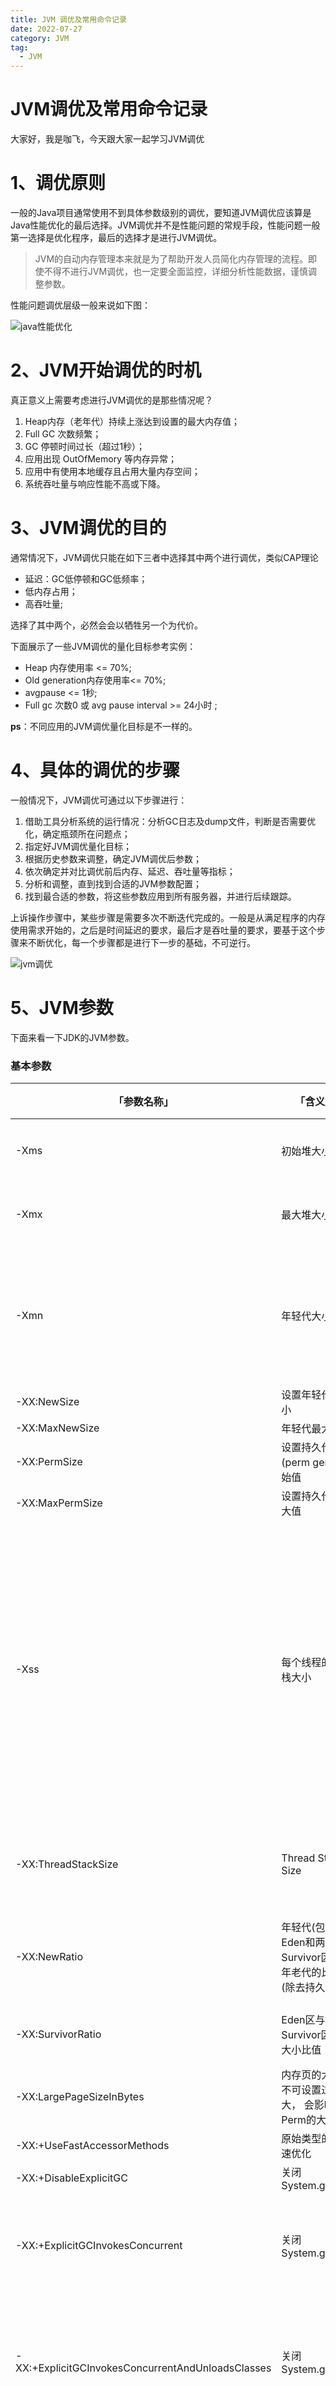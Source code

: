```yaml
---
title: JVM 调优及常用命令记录
date: 2022-07-27
category: JVM
tag:
  - JVM
---
```


# JVM调优及常用命令记录

大家好，我是咖飞，今天跟大家一起学习JVM调优

# **1、调优原则**

一般的Java项目通常使用不到具体参数级别的调优，要知道JVM调优应该算是Java性能优化的最后选择。JVM调优并不是性能问题的常规手段，性能问题一般第一选择是优化程序，最后的选择才是进行JVM调优。

> JVM的自动内存管理本来就是为了帮助开发人员简化内存管理的流程。即使不得不进行JVM调优，也一定要全面监控，详细分析性能数据，谨慎调整参数。
> 

性能问题调优层级一般来说如下图：

![java性能优化](./pictures/JVM%E8%B0%83%E4%BC%98%E5%8F%8A%E5%B8%B8%E7%94%A8%E5%91%BD%E4%BB%A4%E8%AE%B0%E5%BD%95/Untitled.png)

# **2、JVM开始调优的时机**

真正意义上需要考虑进行JVM调优的是那些情况呢？

1. Heap内存（老年代）持续上涨达到设置的最大内存值；
2. Full GC 次数频繁；
3. GC 停顿时间过长（超过1秒）；
4. 应用出现 OutOfMemory 等内存异常；
5. 应用中有使用本地缓存且占用大量内存空间；
6. 系统吞吐量与响应性能不高或下降。

# **3、JVM调优的目的**

通常情况下，JVM调优只能在如下三者中选择其中两个进行调优，类似CAP理论

- 延迟：GC低停顿和GC低频率；
- 低内存占用；
- 高吞吐量;

选择了其中两个，必然会会以牺牲另一个为代价。

下面展示了一些JVM调优的量化目标参考实例：

- Heap 内存使用率 <= 70%;
- Old generation内存使用率<= 70%;
- avgpause <= 1秒;
- Full gc 次数0 或 avg pause interval >= 24小时 ;

**ps**：不同应用的JVM调优量化目标是不一样的。

# **4、具体的调优的步骤**

一般情况下，JVM调优可通过以下步骤进行：

1. 借助工具分析系统的运行情况：分析GC日志及dump文件，判断是否需要优化，确定瓶颈所在问题点；
2. 指定好JVM调优量化目标；
3. 根据历史参数来调整，确定JVM调优后参数；
4. 依次确定并对比调优前后内存、延迟、吞吐量等指标；
5. 分析和调整，直到找到合适的JVM参数配置；
6. 找到最合适的参数，将这些参数应用到所有服务器，并进行后续跟踪。

上诉操作步骤中，某些步骤是需要多次不断迭代完成的。一般是从满足程序的内存使用需求开始的，之后是时间延迟的要求，最后才是吞吐量的要求，要基于这个步骤来不断优化，每一个步骤都是进行下一步的基础，不可逆行。

![jvm调优](./pictures/JVM%E8%B0%83%E4%BC%98%E5%8F%8A%E5%B8%B8%E7%94%A8%E5%91%BD%E4%BB%A4%E8%AE%B0%E5%BD%95/Untitled%201.png)

# **5、JVM参数**

下面来看一下JDK的JVM参数。

### **基本参数**


|「参数名称」|「含义」|「默认值」|介绍|
| ---- | ---- | ---- | ----|
|-Xms|	初始堆大小|	内存的1/64|	默认(MinHeapFreeRatio参数可以调整)空余堆内存小于40%时，JVM就会增大堆直到-Xmx的最大限制.|
|-Xmx|	最大堆大小|	内存的1/4	|默认(MaxHeapFreeRatio参数可以调整)空余堆内存大于70%时，JVM会减少堆直到 -Xms的最小限制|
|-Xmn|	年轻代大小	|-|「注意」：此处的大小是（eden+ 2 survivor space).与jmap -heap中显示的New gen是不同的。整个堆大小=年轻代大小 + 年老代大小 + 持久代大小. 增大年轻代后,将会减小年老代大小.此值对系统性能影响较大,Sun官方推荐配置为整个堆的3/8|
|-XX:NewSize|	设置年轻代大小|-|-|
|-XX:MaxNewSize|年轻代最大值|-|-|
|-XX:PermSize|	设置持久代(perm gen)初始值|	内存的1/64	|JDK1.8以前|
|-XX:MaxPermSize|	设置持久代最大值|	内存的1/4|	JDK1.8以前|
|-Xss|	每个线程的堆栈大小	|-|JDK5.0以后每个线程堆栈大小为1M,以前每个线程堆栈大小为256K.更具应用的线程所需内存大小进行 调整.在相同物理内存下,减小这个值能生成更多的线程.但是操作系统对一个进程内的线程数还是有限制的,不能无限生成,经验值在3000~5000左右 一般小的应用， 如果栈不是很深， 应该是128k够用的 大的应用建议使用256k。这个选项对性能影响比较大，需要严格的测试。（校长） 和threadstacksize选项解释很类似,官方文档似乎没有解释,在论坛中有这样一句话:"” -Xss is translated in a VM flag named ThreadStackSize” 一般设置这个值就可以了。|
|-XX:ThreadStackSize|	Thread Stack Size|-|(0 means use default stack size) [Sparc: 512; Solaris x86: 320 (was 256  prior in 5.0 and earlier); Sparc 64 bit: 1024; Linux amd64: 1024 (was 0  in 5.0 and earlier); all others 0.]|
|-XX:NewRatio|	年轻代(包括Eden和两个Survivor区)与年老代的比值(除去持久代)	|-|-XX:NewRatio=4表示年轻代与年老代所占比值为1:4,年轻代占整个堆栈的1/5 Xms=Xmx并且设置了Xmn的情况下，该参数不需要进行设置。|
|-XX:SurvivorRatio|	Eden区与Survivor区的大小比值	|-|设置为8,则两个Survivor区与一个Eden区的比值为2:8,一个Survivor区占整个年轻代的1/10|
|-XX:LargePageSizeInBytes|	内存页的大小不可设置过大， 会影响Perm的大小	|-|=128m|
|-XX:+UseFastAccessorMethods|原始类型的快速优化|-|-|
|-XX:+DisableExplicitGC|关闭System.gc()	|-|这个参数需要严格的测试|
|-XX:+ExplicitGCInvokesConcurrent|	关闭System.gc()	|disabled	|Enables invoking of concurrent GC by using the  System.gc() request. This option is disabled by default and can be  enabled only together with the -XX:+UseConcMarkSweepGC option.|
|-XX:+ExplicitGCInvokesConcurrentAndUnloadsClasses|	关闭System.gc()|	disabled|	Enables invoking of concurrent GC by using the  System.gc() request and unloading of classes during the concurrent GC  cycle. This option is disabled by default and can be enabled only  together with the -XX:+UseConcMarkSweepGC option.|
|-XX:MaxTenuringThreshold|	垃圾最大年龄|-|如果设置为0的话,则年轻代对象不经过Survivor区,直接进入年老代. 对于年老代比较多的应用,可以提高效率.如果将此值设置为一个较大值,则年轻代对象会在Survivor区进行多次复制,这样可以增加对象再年轻代的存活 时间,增加在年轻代即被回收的概率 该参数只有在串行GC时才有效.|
|-XX:+AggressiveOpts|	加快编译	|-|-|
|-XX:+UseBiasedLocking|	锁机制的性能改善	|-|-|
|-Xnoclassgc	|禁用垃圾回收|	|-|-|
|-XX:SoftRefLRUPolicyMSPerMB|	每兆堆空闲空间中SoftReference的存活时间|	1s|	softly reachable objects will remain alive for some amount of time after the  last time they were referenced. The default value is one second of  lifetime per free megabyte in the heap|
|-XX:PretenureSizeThreshold	|对象超过多大是直接在旧生代分配	|0	|单位字节 新生代采用Parallel Scavenge GC时无效 另一种直接在旧生代分配的情况是大的数组对象,且数组中无外部引用对象.|
|-XX:TLABWasteTargetPercent|	TLAB占eden区的百分比|	1%	|-|
|-XX:+CollectGen0First|	FullGC时是否先YGC	|false|	-|



**「Jdk7版本的主要参数」**

|「参数名称」|「含义」|「默认值」|介绍|
| ---- | ---- | ---- |---- |
|-XX:PermSize|	设置持久代	|-|Jdk7版本及以前版本|
|-XX:MaxPermSize|	设置最大持久代	|-|Jdk7版本及以前版本|


**「Jdk8版本的重要特有参数」**

|「参数名称」|「含义」|「默认值」|介绍|
| ---- | ---- | ---- |---- |
|-XX:MetaspaceSize|	元空间大小|	-|Jdk8版本|
|-XX:MaxMetaspaceSize|	最大元空间	|-|Jdk8版本|


## **5.2、并行收集器相关参数**

|「参数名称」|「含义」|「默认值」|介绍|
| ---- | ---- | ---- |---- |
|-XX:+UseParallelGC|	Full |GC采用parallel MSC (此项待验证)	|-|选择垃圾收集器为并行收集器.此配置仅对年轻代有效.即上述配置下,年轻代使用并发收集,而年老代仍旧使用串行收集.(此项待验证)|
|-XX:+UseParNewGC|	设置年轻代为并行收集|	-|可与CMS收集同时使用 JDK5.0以上,JVM会根据系统配置自行设置,所以无需再设置此值|
|-XX:ParallelGCThreads|	并行收集器的线程数|	-|此值最好配置与处理器数目相等 同样适用于CMS|
|-XX:+UseParallelOldGC|	年老代垃圾收集方式为并行收集(Parallel Compacting)	|-|这个是JAVA 6出现的参数选项|
|-XX:MaxGCPauseMillis|	每次年轻代垃圾回收的最长时间(最大暂停时间)	|-|如果无法满足此时间,JVM会自动调整年轻代大小,以满足此值.|
|-XX:+UseAdaptiveSizePolicy	|自动选择年轻代区大小和相应的Survivor区比例	|-|设置此选项后,并行收集器会自动选择年轻代区大小和相应的Survivor区比例,以达到目标系统规定的最低相应时间或者收集频率等,此值建议使用并行收集器时,一直打开.|
|-XX:GCTimeRatio|	设置垃圾回收时间占程序运行时间的百分比	|-|公式为1/(1+n)|
|-XX:+ScavengeBeforeFullGC|	Full GC前调用YGC|	true	|Do young generation GC prior to a full GC. (Introduced in 1.4.1.)|


## **5.3、CMS相关参数**
|「参数名称」|「含义」|「默认值」|介绍|
| ---- | ---- | ---- |---- |
|-XX:+UseConcMarkSweepGC|	使用CMS内存收集	|-|测试中配置这个以后,-XX:NewRatio=4的配置失效了,原因不明.所以,此时年轻代大小最好用-Xmn设置.???|
|-XX:+AggressiveHeap|-|-|试图是使用大量的物理内存 长时间大内存使用的优化，能检查计算资源（内存， 处理器数量） 至少需要256MB内存 大量的CPU／内存， （在1.4.1在4CPU的机器上已经显示有提升）|
|-XX:CMSFullGCsBeforeCompaction	|多少次后进行内存压缩	|-|由于并发收集器不对内存空间进行压缩,整理,所以运行一段时间以后会产生"碎片",使得运行效率降低.此值设置运行多少次GC以后对内存空间进行压缩,整理.|
|-XX:+CMSParallelRemarkEnabled|	降低标记停顿|-|-|	
|-XX+UseCMSCompactAtFullCollection	|在FULL GC的时候， 对年老代的压缩|	-|CMS是不会移动内存的， 因此， 这个非常容易产生碎片， 导致内存不够用， 因此， 内存的压缩这个时候就会被启用。增加这个参数是个好习惯。可能会影响性能,但是可以消除碎片|
|-XX:+UseCMSInitiatingOccupancyOnly|	使用手动定义初始化定义开始CMS收集	|-|禁止hostspot自行触发CMS GC|
|-XX:CMSInitiatingOccupancyFraction=70	|使用cms作为垃圾回收 使用70％后开始CMS收集	|92	|为了保证不出现promotion failed(见下面介绍)错误,该值的设置需要满足以下公式「CMSInitiatingOccupancyFraction计算公式」|
|-XX:CMSInitiatingPermOccupancyFraction|	设置Perm Gen使用到达多少比率时触发|	92	|-|
|-XX:+CMSIncrementalMode	|设置为增量模式	|-|用于单CPU情况|
|-XX:+CMSClassUnloadingEnabled	|-|-|



## **5.4、辅助信息**

|「参数名称」|「含义」|「默认值」|介绍|
| ---- | ---- | ---- |---- |
|-XX:+PrintGC	|-|-|输出形式: [GC 118250K->113543K(130112K), 0.0094143 secs] [Full GC 121376K->10414K(130112K), 0.0650971 secs]|
|-XX:+PrintGCDetails	|-|-|输出形式:[GC [DefNew: 8614K->781K(9088K), 0.0123035 secs] 118250K->113543K(130112K), 0.0124633 secs] [GC [DefNew: 8614K->8614K(9088K), 0.0000665 secs][Tenured:  112761K->10414K(121024K), 0.0433488 secs]  121376K->10414K(130112K), 0.0436268 secs]|
|-XX:+PrintGCTimeStamps	|-|-|-|
|-XX:+PrintGC:PrintGCTimeStamps	|-|-|可与-XX:+PrintGC -XX:+PrintGCDetails混合使用 输出形式:11.851: [GC 98328K->93620K(130112K), 0.0082960 secs]|
|-XX:+PrintGCApplicationStoppedTime|	打印垃圾回收期间程序暂停的时间.可与上面混合使用	|-|输出形式:Total time for which application threads were stopped: 0.0468229 seconds|
|-XX:+PrintGCApplicationConcurrentTime|	打印每次垃圾回收前,程序未中断的执行时间.可与上面混合使用	|-|输出形式:Application time: 0.5291524 seconds|
|-XX:+PrintHeapAtGC|	打印GC前后的详细堆栈信息	|-|-|
|-Xloggc:filename	|把相关日志信息记录到文件以便分析. 与上面几个配合使用	|-|-|
|-XX:+PrintClassHistogram	|garbage collects before printing the histogram.|-|-|
|-XX:+PrintTLAB	|查看TLAB空间的使用情况	|-|-|
|XX:+PrintTenuringDistribution	|查看每次minor GC后新的存活周期的阈值	|-|Desired survivor size 1048576 bytes, new threshold 7 (max 15) new threshold 7即标识新的存活周期的阈值为7。|

# **6、主要工具**

## **6.1、JDK工具**

JDK自带了很多性能监控工具，我们可以用这些工具来监测系统和排查内存性能问题。

![Untitled](./pictures/JVM%E8%B0%83%E4%BC%98%E5%8F%8A%E5%B8%B8%E7%94%A8%E5%91%BD%E4%BB%A4%E8%AE%B0%E5%BD%95/Untitled%202.png)

## **6.2、Linux 命令行工具**

进行性能监控和问题排查的时候，常常是结合操作系统本身的命令行工具来进行。

|命令|说明|
| ---- | ---- |
|top	|实时显示正在执行进程的 CPU 使用率、内存使用率以及系统负载等信息|
|vmstat	|对操作系统的虚拟内存、进程、CPU活动进行监控|
|pidstat|	监控指定进程的上下文切换|
|iostat|	监控磁盘IO|


其它还有一些第三方的监控工具，同样是性能分析和故障排查的利器，如**「MAT」**、**「GChisto」**、**「JProfiler」**、**「arthas」**。

# **7、常用调优策略**

> 这里还是要提一下，及时确定要进行JVM调优，也不要陷入“知见障”，进行分析之后，发现可以通过优化程序提升性能，仍然首选优化程序。
> 

## **7.1、选择合适的垃圾回收器**

- CPU单核，那么毫无疑问Serial 垃圾收集器是你唯一的选择。
- CPU多核，关注吞吐量 ，那么选择PS+PO组合。
- CPU多核，关注用户停顿时间，JDK版本1.6或者1.7，那么选择CMS。
- CPU多核，关注用户停顿时间，JDK1.8及以上，JVM可用内存6G以上，那么选择G1。

参数配置：

```
//设置Serial垃圾收集器（新生代）
 开启：-XX:+UseSerialGC

//设置PS+PO,新生代使用功能Parallel Scavenge 老年代将会使用Parallel Old收集器
 开启 -XX:+UseParallelOldGC

//CMS垃圾收集器（老年代）
 开启 -XX:+UseConcMarkSweepGC

//设置G1垃圾收集器
 开启 -XX:+UseG1GC

```

## **7.2、调整内存大小**

现象：垃圾收集频率非常频繁。

原因：如果内存太小，就会导致频繁的需要进行垃圾收集才能释放出足够的空间来创建新的对象，所以增加堆内存大小的效果是非常显而易见的。

注意：如果垃圾收集次数非常频繁，但是每次能回收的对象非常少，那么这个时候并非内存太小，而可能是内存泄露导致对象无法回收，从而造成频繁GC。

参数配置：

```
//设置堆初始值
 指令1：-Xms2g
 指令2：-XX:InitialHeapSize=2048m

//设置堆区最大值
 指令1：`-Xmx2g`
 指令2： -XX:MaxHeapSize=2048m

//新生代内存配置
 指令1：-Xmn512m
 指令2：-XX:MaxNewSize=512m

```

## **7.3、设置符合预期的停顿时间**

现象：程序间接性的卡顿

原因：如果没有确切的停顿时间设定，垃圾收集器以吞吐量为主，那么垃圾收集时间就会不稳定。

注意：不要设置不切实际的停顿时间，单次时间越短也意味着需要更多的GC次数才能回收完原有数量的垃圾.

参数配置：

```
//GC停顿时间，垃圾收集器会尝试用各种手段达到这个时间
 -XX:MaxGCPauseMillis

```

## **7.4、调整内存区域大小比率**

现象：某一个区域的GC频繁，其他都正常。

原因：如果对应区域空间不足，导致需要频繁GC来释放空间，在JVM堆内存无法增加的情况下，可以调整对应区域的大小比率。

注意：也许并非空间不足，而是因为内存泄造成内存无法回收。从而导致GC频繁。

参数配置：

```
//survivor区和Eden区大小比率
 指令：-XX:SurvivorRatio=6//S区和Eden区占新生代比率为1:6,两个S区2:6

//新生代和老年代的占比
 -XX:NewRatio=4//表示新生代:老年代 = 1:4 即老年代占整个堆的4/5；默认值=2

```

## **7.5、调整对象升老年代的年龄**

现象：老年代频繁GC，每次回收的对象很多。

原因：如果升代年龄小，新生代的对象很快就进入老年代了，导致老年代对象变多，而这些对象其实在随后的很短时间内就可以回收，这时候可以调整对象的升级代年龄，让对象不那么容易进入老年代解决老年代空间不足频繁GC问题。

注意：增加了年龄之后，这些对象在新生代的时间会变长可能导致新生代的GC频率增加，并且频繁复制这些对象新生的GC时间也可能变长。

配置参数：

```
//进入老年代最小的GC年龄,年轻代对象转换为老年代对象最小年龄值，默认值7
 -XX:InitialTenuringThreshol=7

```

## **7.6、调整大对象的标准**

现象：老年代频繁GC，每次回收的对象很多,而且单个对象的体积都比较大。

原因：如果大量的大对象直接分配到老年代，导致老年代容易被填满而造成频繁GC，可设置对象直接进入老年代的标准。

注意：这些大对象进入新生代后可能会使新生代的GC频率和时间增加。

配置参数：

```
//新生代可容纳的最大对象,大于则直接会分配到老年代，0代表没有限制。
  -XX:PretenureSizeThreshold=1000000

```

## **7.7、调整GC的触发时机**

现象：CMS，G1 经常 Full GC，程序卡顿严重。

原因：G1和CMS  部分GC阶段是并发进行的，业务线程和垃圾收集线程一起工作，也就说明垃圾收集的过程中业务线程会生成新的对象，所以在GC的时候需要预留一部分内存空间来容纳新产生的对象，如果这个时候内存空间不足以容纳新产生的对象，那么JVM就会停止并发收集暂停所有业务线程（STW）来保证垃圾收集的正常运行。这个时候可以调整GC触发的时机（比如在老年代占用60%就触发GC），这样就可以预留足够的空间来让业务线程创建的对象有足够的空间分配。

注意：提早触发GC会增加老年代GC的频率。

配置参数：

```
//使用多少比例的老年代后开始CMS收集，默认是68%，如果频繁发生SerialOld卡顿，应该调小
 -XX:CMSInitiatingOccupancyFraction

//G1混合垃圾回收周期中要包括的旧区域设置占用率阈值。默认占用率为 65%
 -XX:G1MixedGCLiveThresholdPercent=65

```

## **7.8、调整 JVM本地内存大小**

现象：GC的次数、时间和回收的对象都正常，堆内存空间充足，但是报OOM

原因：JVM除了堆内存之外还有一块堆外内存，这片内存也叫本地内存，可是这块内存区域不足了并不会主动触发GC，只有在堆内存区域触发的时候顺带会把本地内存回收了，而一旦本地内存分配不足就会直接报OOM异常。

注意：本地内存异常的时候除了上面的现象之外，异常信息可能是OutOfMemoryError：Direct buffer memory。解决方式除了调整本地内存大小之外，也可以在出现此异常时进行捕获，手动触发GC（System.gc()）。

配置参数：

```
 XX:MaxDirectMemorySize

```

# **8、JVM调优实例**

以下是整理自网络的一些JVM调优实例：

## **8.1、网站流量浏览量暴增后，网站反应页面响很慢**

1、问题推测：在测试环境测速度比较快，但是一到生产就变慢，所以推测可能是因为垃圾收集导致的业务线程停顿。

2、定位：为了确认推测的正确性，在线上通过jstat -gc 指令 看到JVM进行GC 次数频率非常高，GC所占用的时间非常长，所以基本推断就是因为GC频率非常高，所以导致业务线程经常停顿，从而造成网页反应很慢。

3、解决方案：因为网页访问量很高，所以对象创建速度非常快，导致堆内存容易填满从而频繁GC，所以这里问题在于新生代内存太小，所以这里可以增加JVM内存就行了，所以初步从原来的2G内存增加到16G内存。

4、第二个问题：增加内存后的确平常的请求比较快了，但是又出现了另外一个问题，就是不定期的会间断性的卡顿，而且单次卡顿的时间要比之前要长很多。

5、问题推测：练习到是之前的优化加大了内存，所以推测可能是因为内存加大了，从而导致单次GC的时间变长从而导致间接性的卡顿。

6、定位：还是通过jstat -gc 指令 查看到 的确FGC次数并不是很高，但是花费在FGC上的时间是非常高的,根据GC日志 查看到单次FGC的时间有达到几十秒的。

7、解决方案： 因为JVM默认使用的是PS+PO的组合，PS+PO垃圾标记和收集阶段都是STW，所以内存加大了之后，需要进行垃圾回收的时间就变长了，所以这里要想避免单次GC时间过长，所以需要更换并发类的收集器，因为当前的JDK版本为1.7，所以最后选择CMS垃圾收集器，根据之前垃圾收集情况设置了一个预期的停顿的时间，上线后网站再也没有了卡顿问题。

## **8.2、后台导出数据引发的OOM**

- *问题描述：**公司的后台系统，偶发性的引发OOM异常，堆内存溢出。

1、因为是偶发性的，所以第一次简单的认为就是堆内存不足导致，所以单方面的加大了堆内存从4G调整到8G。

2、但是问题依然没有解决，只能从堆内存信息下手，通过开启了-XX:+HeapDumpOnOutOfMemoryError参数 获得堆内存的dump文件。

3、VisualVM 对  堆dump文件进行分析，通过VisualVM查看到占用内存最大的对象是String对象，本来想跟踪着String对象找到其引用的地方，但dump文件太大，跟踪进去的时候总是卡死，而String对象占用比较多也比较正常，最开始也没有认定就是这里的问题，于是就从线程信息里面找突破点。

4、通过线程进行分析，先找到了几个正在运行的业务线程，然后逐一跟进业务线程看了下代码，发现有个引起我注意的方法，导出订单信息。

5、因为订单信息导出这个方法可能会有几万的数据量，首先要从数据库里面查询出来订单信息，然后把订单信息生成excel，这个过程会产生大量的String对象。

6、为了验证自己的猜想，于是准备登录后台去测试下，结果在测试的过程中发现到处订单的按钮前端居然没有做点击后按钮置灰交互事件，结果按钮可以一直点，因为导出订单数据本来就非常慢，使用的人员可能发现点击后很久后页面都没反应，结果就一直点，结果就大量的请求进入到后台，堆内存产生了大量的订单对象和EXCEL对象，而且方法执行非常慢，导致这一段时间内这些对象都无法被回收，所以最终导致内存溢出。

7、知道了问题就容易解决了，最终没有调整任何JVM参数，只是在前端的导出订单按钮上加上了置灰状态，等后端响应之后按钮才可以进行点击，然后减少了查询订单信息的非必要字段来减少生成对象的体积，然后问题就解决了。

## **8.3、单个缓存数据过大导致的系统CPU飚高**

1、系统发布后发现CPU一直飚高到600%，发现这个问题后首先要做的是定位到是哪个应用占用CPU高，通过top  找到了对应的一个java应用占用CPU资源600%。

2、如果是应用的CPU飚高，那么基本上可以定位可能是锁资源竞争，或者是频繁GC造成的。

3、所以准备首先从GC的情况排查，如果GC正常的话再从线程的角度排查，首先使用jstat -gc PID 指令打印出GC的信息，结果得到得到的GC  统计信息有明显的异常，应用在运行了才几分钟的情况下GC的时间就占用了482秒，那么问这很明显就是频繁GC导致的CPU飚高。

4、定位到了是GC的问题，那么下一步就是找到频繁GC的原因了，所以可以从两方面定位了，可能是哪个地方频繁创建对象，或者就是有内存泄露导致内存回收不掉。

5、根据这个思路决定把堆内存信息dump下来看一下，使用jmap -dump 指令把堆内存信息dump下来（堆内存空间大的慎用这个指令否则容易导致会影响应用，因为我们的堆内存空间才2G所以也就没考虑这个问题了）。

6、把堆内存信息dump下来后，就使用visualVM进行离线分析了，首先从占用内存最多的对象中查找，结果排名第三看到一个业务VO占用堆内存约10%的空间，很明显这个对象是有问题的。

7、通过业务对象找到了对应的业务代码，通过代码的分析找到了一个可疑之处，这个业务对象是查看新闻资讯信息生成的对象，由于想提升查询的效率，所以把新闻资讯保存到了redis缓存里面，每次调用资讯接口都是从缓存里面获取。

8、把新闻保存到redis缓存里面这个方式是没有问题的，有问题的是新闻的50000多条数据都是保存在一个key里面，这样就导致每次调用查询新闻接口都会从redis里面把50000多条数据都拿出来，再做筛选分页拿出10条返回给前端。50000多条数据也就意味着会产生50000多个对象，每个对象280个字节左右，50000个对象就有13.3M，这就意味着只要查看一次新闻信息就会产生至少13.3M的对象，那么并发请求量只要到10，那么每秒钟都会产生133M的对象，而这种大对象会被直接分配到老年代，这样的话一个2G大小的老年代内存，只需要几秒就会塞满，从而触发GC。

9、知道了问题所在后那么就容易解决了，问题是因为单个缓存过大造成的，那么只需要把缓存减小就行了，这里只需要把缓存以页的粒度进行缓存就行了，每个key缓存10条作为返回给前端1页的数据，这样的话每次查询新闻信息只会从缓存拿出10条数据，就避免了此问题的 产生。

## **8.4、CPU经常100% 问题定位**

问题分析：CPU高一定是某个程序长期占用了CPU资源。

1、所以先需要找出那个进行占用CPU高。

```
 top  列出系统各个进程的资源占用情况。

```

2、然后根据找到对应进行里哪个线程占用CPU高。

```
 top -Hp 进程ID   列出对应进程里面的线程占用资源情况

```

3、找到对应线程ID后，再打印出对应线程的堆栈信息

```
printf "%x\n"  PID    把线程ID转换为16进制。
 jstack PID 打印出进程的所有线程信息，从打印出来的线程信息中找到上一步转换为16进制的线程ID对应的线程信息。

```

4、最后根据线程的堆栈信息定位到具体业务方法,从代码逻辑中找到问题所在。

```
查看是否有线程长时间的watting 或blocked
 如果线程长期处于watting状态下， 关注watting on xxxxxx，说明线程在等待这把锁，然后根据锁的地址找到持有锁的线程。

```

## **8.5、内存飚高问题定位**

分析：内存飚高如果是发生在java进程上，一般是因为创建了大量对象所导致，持续飚高说明垃圾回收跟不上对象创建的速度，或者内存泄露导致对象无法回收。

1、先观察垃圾回收的情况

```
jstat -gc PID 1000 查看GC次数，时间等信息，每隔一秒打印一次。

 jmap -histo PID | head -20   查看堆内存占用空间最大的前20个对象类型,可初步查看是哪个对象占用了内存。

```

如果每次GC次数频繁，而且每次回收的内存空间也正常，那说明是因为对象创建速度快导致内存一直占用很高；如果每次回收的内存非常少，那么很可能是因为内存泄露导致内存一直无法被回收。

2、导出堆内存文件快照

```
jmap -dump:live,format=b,file=/home/myheapdump.hprof PID  dump堆内存信息到文件。

```

3、使用visualVM对dump文件进行离线分析,找到占用内存高的对象，再找到创建该对象的业务代码位置，从代码和业务场景中定位具体问题。

## **8.6、数据分析平台系统频繁 Full GC**

平台主要对用户在 App 中行为进行定时分析统计，并支持报表导出，使用 CMS GC 算法。

数据分析师在使用中发现系统页面打开经常卡顿，通过 jstat 命令发现系统每次 Young GC 后大约有 10% 的存活对象进入老年代。

原来是因为 Survivor 区空间设置过小，每次 Young GC 后存活对象在 Survivor 区域放不下，提前进入老年代。

通过调大 Survivor 区，使得 Survivor 区可以容纳 Young GC 后存活对象，对象在 Survivor 区经历多次 Young GC 达到年龄阈值才进入老年代。

调整之后每次 Young GC 后进入老年代的存活对象稳定运行时仅几百 Kb，Full GC 频率大大降低。

## **8.7、业务对接网关 OOM**

网关主要消费 Kafka 数据，进行数据处理计算然后转发到另外的 Kafka 队列，系统运行几个小时候出现 OOM，重启系统几个小时之后又 OOM。

通过 jmap 导出堆内存，在 eclipse MAT 工具分析才找出原因：代码中将某个业务 Kafka 的 topic 数据进行日志异步打印，该业务数据量较大，大量对象堆积在内存中等待被打印，导致 OOM。

## **8.8、鉴权系统频繁长时间 Full GC**

系统对外提供各种账号鉴权服务，使用时发现系统经常服务不可用，通过 Zabbix 的监控平台监控发现系统频繁发生长时间 Full GC，且触发时老年代的堆内存通常并没有占满，发现原来是业务代码中调用了 System.gc()。